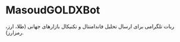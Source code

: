 # MasoudGOLDXBot

ربات تلگرامی برای ارسال تحلیل فاندامنتال و تکنیکال بازارهای جهانی (طلا، ارز، رمزارز).